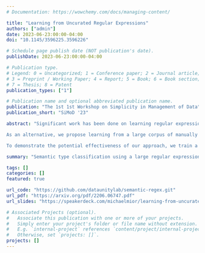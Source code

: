 ```yaml
---
# Documentation: https://wowchemy.com/docs/managing-content/

title: "Learning from Uncurated Regular Expressions"
authors: ["admin"]
date: 2023-06-23:00:00-04:00
doi: "10.1145/3596225.3596226"

# Schedule page publish date (NOT publication's date).
publishDate: 2023-06-23:00:00-04:00

# Publication type.
# Legend: 0 = Uncategorized; 1 = Conference paper; 2 = Journal article;
# 3 = Preprint / Working Paper; 4 = Report; 5 = Book; 6 = Book section;
# 7 = Thesis; 8 = Patent
publication_types: ["1"]

# Publication name and optional abbreviated publication name.
publication: "The 1st 1st Workshop on Simplicity in Management of Data"
publication_short: "SiMoD '23"

abstract: "Significant work has been done on learning regular expressions from a set of data values. Depending on the domain, this approach can be very successful. However, significant time is required to learn these expressions and the resulting expressions can become either very complex or inaccurate in the presence of dirty data. The alternative of manually writing regular expressions becomes unattractive when faced with a large number of values that must be matched.

As an alternative, we propose learning from a large corpus of manually authored, but uncurated regular expressions mined from a public repository. The advantage of this approach is that we are able to extract salient features from a set of strings with limited overhead to feature engineering. Since the set of regular expressions covers a wide range of application domains, we expect them to be widely applicable.

To demonstrate the potential effectiveness of our approach, we train a model using the extracted corpus of regular expressions for the class of semantic type classification. While our approach yields results that are overall inferior to the state-of-the-art, our feature extraction code is an order of magnitude smaller, and our model outperforms a popular existing approach on some classes. We also demonstrate the possibility of using uncurated regular expressions for unsupervised learning."

summary: "Semantic type classification using a large regular expression corpus."

tags: []
categories: []
featured: true

url_code: "https://github.com/dataunitylab/semantic-regex.git"
url_pdf: "https://arxiv.org/pdf/2206.06747.pdf"
url_slides: "https://speakerdeck.com/michaelmior/learning-from-uncurated-regular-expressions-for-semantic-type-classification-simod-2023"

# Associated Projects (optional).
#   Associate this publication with one or more of your projects.
#   Simply enter your project's folder or file name without extension.
#   E.g. `internal-project` references `content/project/internal-project/index.md`.
#   Otherwise, set `projects: []`.
projects: []
---
```

